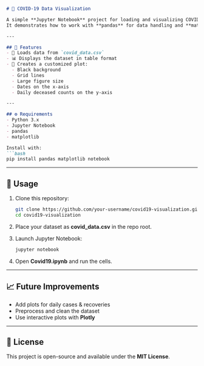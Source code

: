 ````markdown
# 🦠 COVID-19 Data Visualization

A simple **Jupyter Notebook** project for loading and visualizing COVID-19 data.  
It demonstrates how to work with **pandas** for data handling and **matplotlib** for plotting.

---

## 📌 Features
- 📂 Loads data from `covid_data.csv`
- 📊 Displays the dataset in table format
- 🎨 Creates a customized plot:
  - Black background
  - Grid lines
  - Large figure size
  - Dates on the x-axis
  - Daily deceased counts on the y-axis

---

## ⚙️ Requirements
- Python 3.x  
- Jupyter Notebook  
- pandas  
- matplotlib  

Install with:
```bash
pip install pandas matplotlib notebook
````

---

## 🚀 Usage

1. Clone this repository:

   ```bash
   git clone https://github.com/your-username/covid19-visualization.git
   cd covid19-visualization
   ```
2. Place your dataset as **covid_data.csv** in the repo root.
3. Launch Jupyter Notebook:

   ```bash
   jupyter notebook
   ```
4. Open **Covid19.ipynb** and run the cells.

---

## 📈 Future Improvements

* Add plots for daily cases & recoveries
* Preprocess and clean the dataset
* Use interactive plots with **Plotly**

---

## 📜 License

This project is open-source and available under the **MIT License**.

```
```
